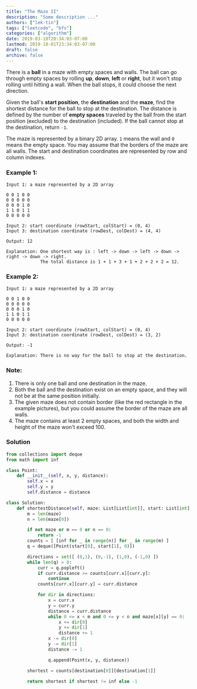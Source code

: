 ```yaml
---
title: "The Maze II"
description: "Some description ..."
authors: ["lek-tin"]
tags: ["leetcode", "bfs"]
categories: ["algorithm"]
date: 2019-03-18T20:34:03-07:00
lastmod: 2019-10-01T23:34:03-07:00
draft: false
archive: false
---
```

There is a **ball** in a maze with empty spaces and walls. The ball can go through empty spaces by rolling **up**, **down**, **left** or **right**, but it won't stop rolling until hitting a wall. When the ball stops, it could choose the next direction.  

Given the ball's **start position**, the **destination** and the **maze**, find the shortest distance for the ball to stop at the destination. The distance is defined by the number of **empty spaces** traveled by the ball from the start position (excluded) to the destination (included). If the ball cannot stop at the destination, return `-1`.  

The maze is represented by a binary 2D array. `1` means the wall and `0` means the empty space. You may assume that the borders of the maze are all walls. The start and destination coordinates are represented by row and column indexes.  

### Example 1:
```
Input 1: a maze represented by a 2D array

0 0 1 0 0
0 0 0 0 0
0 0 0 1 0
1 1 0 1 1
0 0 0 0 0

Input 2: start coordinate (rowStart, colStart) = (0, 4)
Input 3: destination coordinate (rowDest, colDest) = (4, 4)

Output: 12

Explanation: One shortest way is : left -> down -> left -> down -> right -> down -> right.
             The total distance is 1 + 1 + 3 + 1 + 2 + 2 + 2 = 12.
```
### Example 2:
```
Input 1: a maze represented by a 2D array

0 0 1 0 0
0 0 0 0 0
0 0 0 1 0
1 1 0 1 1
0 0 0 0 0

Input 2: start coordinate (rowStart, colStart) = (0, 4)
Input 3: destination coordinate (rowDest, colDest) = (3, 2)

Output: -1

Explanation: There is no way for the ball to stop at the destination.
```

### Note:
1. There is only one ball and one destination in the maze.
2. Both the ball and the destination exist on an empty space, and they will not be at the same position initially.
3. The given maze does not contain border (like the red rectangle in the example pictures), but you could assume the border of the maze are all walls.
4. The maze contains at least 2 empty spaces, and both the width and height of the maze won't exceed 100.

### Solution
```python
from collections import deque
from math import inf

class Point:
    def __init__(self, x, y, distance):
        self.x = x
        self.y = y
        self.distance = distance

class Solution:
    def shortestDistance(self, maze: List[List[int]], start: List[int], destination: List[int]) -> int:
        m = len(maze)
        n = len(maze[0])

        if not maze or m == 0 or n == 0:
            return -1
        counts = [ [inf for _ in range(n)] for _ in range(m) ]
        q = deque([Point(start[0], start[1], 0)])

        directions = set([ (0,1), (0,-1), (1,0), (-1,0) ])
        while len(q) > 0:
            curr = q.popleft()
            if curr.distance >= counts[curr.x][curr.y]:
                continue
            counts[curr.x][curr.y] = curr.distance

            for dir in directions:
                x = curr.x
                y = curr.y
                distance = curr.distance
                while 0 <= x < m and 0 <= y < n and maze[x][y] == 0:
                    x += dir[0]
                    y += dir[1]
                    distance += 1
                x -= dir[0]
                y -= dir[1]
                distance -= 1

                q.append(Point(x, y, distance))

        shortest = counts[destination[0]][destination[1]]

        return shortest if shortest != inf else -1
```
